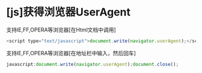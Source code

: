# [js]获得浏览器UserAgent

支持IE,FF,OPERA等浏览器[在Html文档中调用]

```js
<script type="text/javascript">document.write(navigator.userAgent);</script> 
```

支持IE,FF,OPERA等浏览器[在地址栏中输入，然后回车]

```js
javascript:document.write(navigator.userAgent);document.close();
```

